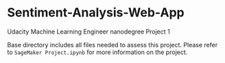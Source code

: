 # Sentiment-Analysis-Web-App
Udacity Machine Learning Engineer nanodegree Project 1

Base directory includes all files needed to assess this project. Please refer to `SageMaker Project.ipynb` for more information on the project.
